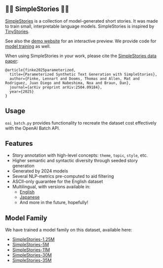 ## 📘📕 SimpleStories 📙📗
[SimpleStories](https://huggingface.co/datasets/lennart-finke/SimpleStories) is a collection of model-generated short stories. It was made to train small, interpretable language models. SimpleStories is inspired by [TinyStories](https://arxiv.org/abs/2305.07759). 

See also the [demo website](https://fi-le.net/simplestories/) for an interactive preview. We provide code for [model training](https://github.com/danbraunai/simple_stories_train) as well.

When using SimpleStories in your work, please cite the [SimpleStories data paper](https://arxiv.org/abs/2504.09184):

```
@article{finke2025parameterized,
  title={Parameterized Synthetic Text Generation with SimpleStories},
  author={Finke, Lennart and Dooms, Thomas and Allen, Mat and Rodriguez, Juan Diego and Nabeshima, Noa and Braun, Dan},
  journal={arXiv preprint arXiv:2504.09184},
  year={2025}
}
```

## Usage
`oai_batch.py` provides functionality to recreate the dataset cost effectively with the OpenAI Batch API.

## Features
- Story annotation with high-level concepts: `theme`, `topic`, `style`, etc.
- Higher semantic and syntactic diversity through seeded story generation
- Generated by 2024 models
- Several NLP-metrics pre-computed to aid filtering
- ASCII-only guarantee for the English dataset
- Multilingual, with versions available in:
  - [English](https://huggingface.co/datasets/lennart-finke/SimpleStories)
  - [Japanese](https://huggingface.co/datasets/lennart-finke/SimpleStories-JA)
  - And more in the future, hopefully!


## Model Family

We have trained a model family on this dataset, available here:

- [SimpleStories-1.25M](https://huggingface.co/SimpleStories/SimpleStories-1.25M)
- [SimpleStories-5M](https://huggingface.co/SimpleStories/SimpleStories-5M)
- [SimpleStories-11M](https://huggingface.co/SimpleStories/SimpleStories-11M)
- [SimpleStories-30M](https://huggingface.co/SimpleStories/SimpleStories-30M)
- [SimpleStories-35M](https://huggingface.co/SimpleStories/SimpleStories-35M)

